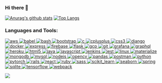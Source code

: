 ### Hi there 👋

[![Anurag's github stats](https://github-readme-stats.vercel.app/api?username=prakhargupt00&show_icons=true&theme=tokyonight&count_private=true&include_all_commits=true)](https://github.com/anuraghazra/github-readme-stats)  [![Top Langs](https://github-readme-stats.vercel.app/api/top-langs/?username=prakhargupt00&layout=compact&langs_count=8&hide=html)](https://github.com/anuraghazra/github-readme-stats)

### Languages and Tools:

[![aws](https://raw.githubusercontent.com/devicons/devicon/master/icons/amazonwebservices/amazonwebservices-original-wordmark.svg) ](https://aws.amazon.com) [ ![babel](https://www.vectorlogo.zone/logos/babeljs/babeljs-icon.svg) ](https://babeljs.io/) [ ![bash](https://www.vectorlogo.zone/logos/gnu_bash/gnu_bash-icon.svg) ](https://www.gnu.org/software/bash/) [ ![bootstrap](https://raw.githubusercontent.com/devicons/devicon/master/icons/bootstrap/bootstrap-plain-wordmark.svg) ](https://getbootstrap.com) [ ![c](https://raw.githubusercontent.com/devicons/devicon/master/icons/c/c-original.svg) ](https://www.cprogramming.com/) [ ![cplusplus](https://raw.githubusercontent.com/devicons/devicon/master/icons/cplusplus/cplusplus-original.svg) ](https://www.w3schools.com/cpp/) [ ![css3](https://raw.githubusercontent.com/devicons/devicon/master/icons/css3/css3-original-wordmark.svg) ](https://www.w3schools.com/css/) [ ![django](https://cdn.worldvectorlogo.com/logos/django.svg) ](https://www.djangoproject.com/) [ ![docker](https://raw.githubusercontent.com/devicons/devicon/master/icons/docker/docker-original-wordmark.svg) ](https://www.docker.com/) [ ![express](https://raw.githubusercontent.com/devicons/devicon/master/icons/express/express-original-wordmark.svg) ](https://expressjs.com) [ ![firebase](https://www.vectorlogo.zone/logos/firebase/firebase-icon.svg) ](https://firebase.google.com/) [ ![flask](https://www.vectorlogo.zone/logos/pocoo_flask/pocoo_flask-icon.svg) ](https://flask.palletsprojects.com/) [ ![gcp](https://www.vectorlogo.zone/logos/google_cloud/google_cloud-icon.svg) ](https://cloud.google.com) [ ![git](https://www.vectorlogo.zone/logos/git-scm/git-scm-icon.svg) ](https://git-scm.com/) [ ![grafana](https://www.vectorlogo.zone/logos/grafana/grafana-icon.svg) ](https://grafana.com) [ ![graphql](https://www.vectorlogo.zone/logos/graphql/graphql-icon.svg) ](https://graphql.org) [ ![heroku](https://www.vectorlogo.zone/logos/heroku/heroku-icon.svg) ](https://heroku.com) [ ![html5](https://raw.githubusercontent.com/devicons/devicon/master/icons/html5/html5-original-wordmark.svg) ](https://www.w3.org/html/) [ ![java](https://raw.githubusercontent.com/devicons/devicon/master/icons/java/java-original.svg) ](https://www.java.com) [ ![javascript](https://raw.githubusercontent.com/devicons/devicon/master/icons/javascript/javascript-original.svg) ](https://developer.mozilla.org/en-US/docs/Web/JavaScript) [ ![jenkins](https://www.vectorlogo.zone/logos/jenkins/jenkins-icon.svg) ](https://www.jenkins.io) [ ![jest](https://www.vectorlogo.zone/logos/jestjsio/jestjsio-icon.svg) ](https://jestjs.io) [ ![linux](https://raw.githubusercontent.com/devicons/devicon/master/icons/linux/linux-original.svg) ](https://www.linux.org/) [ ![materialize](https://raw.githubusercontent.com/prplx/svg-logos/5585531d45d294869c4eaab4d7cf2e9c167710a9/svg/materialize.svg) ](https://materializecss.com/) [ ![mongodb](https://raw.githubusercontent.com/devicons/devicon/master/icons/mongodb/mongodb-original-wordmark.svg) ](https://www.mongodb.com/) [ ![mysql](https://raw.githubusercontent.com/devicons/devicon/master/icons/mysql/mysql-original-wordmark.svg) ](https://www.mysql.com/) [ ![nodejs](https://raw.githubusercontent.com/devicons/devicon/master/icons/nodejs/nodejs-original-wordmark.svg) ](https://nodejs.org) [ ![opencv](https://www.vectorlogo.zone/logos/opencv/opencv-icon.svg) ](https://opencv.org/) [ ![pandas](https://raw.githubusercontent.com/devicons/devicon/2ae2a900d2f041da66e950e4d48052658d850630/icons/pandas/pandas-original.svg) ](https://pandas.pydata.org/) [ ![postman](https://www.vectorlogo.zone/logos/getpostman/getpostman-icon.svg) ](https://postman.com) [ ![python](https://raw.githubusercontent.com/devicons/devicon/master/icons/python/python-original.svg) ](https://www.python.org) [ ![pytorch](https://www.vectorlogo.zone/logos/pytorch/pytorch-icon.svg) ](https://pytorch.org/) [ ![rails](https://raw.githubusercontent.com/devicons/devicon/master/icons/rails/rails-original-wordmark.svg) ](https://rubyonrails.org) [ ![react](https://raw.githubusercontent.com/devicons/devicon/master/icons/react/react-original-wordmark.svg) ](https://reactjs.org/) [ ![ruby](https://raw.githubusercontent.com/devicons/devicon/master/icons/ruby/ruby-original.svg) ](https://www.ruby-lang.org/en/) [ ![sass](https://raw.githubusercontent.com/devicons/devicon/master/icons/sass/sass-original.svg) ](https://sass-lang.com) [ ![scikit_learn](https://upload.wikimedia.org/wikipedia/commons/0/05/Scikit_learn_logo_small.svg) ](https://scikit-learn.org/) [ ![seaborn](https://seaborn.pydata.org/_images/logo-mark-lightbg.svg) ](https://seaborn.pydata.org/) [ ![spring](https://www.vectorlogo.zone/logos/springio/springio-icon.svg) ](https://spring.io/) [ ![sqlite](https://www.vectorlogo.zone/logos/sqlite/sqlite-icon.svg) ](https://www.sqlite.org/) [ ![tensorflow](https://www.vectorlogo.zone/logos/tensorflow/tensorflow-icon.svg) ](https://www.tensorflow.org) [![webpack](https://raw.githubusercontent.com/devicons/devicon/d00d0969292a6569d45b06d3f350f463a0107b0d/icons/webpack/webpack-original-wordmark.svg)](https://webpack.js.org)


![](https://komarev.com/ghpvc/?username=prakhargupt00&color=blueviolet&label=PROFILE+VIEWS&style=flat-square)
